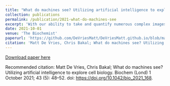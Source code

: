 ```yaml
---
title: "What do machines see? Utilizing artificial intelligence to explore cell biology"
collection: publications
permalink: /publication/2021-what-do-machines-see
excerpt: 'With our ability to take and quantify numerous complex images of cells and cell populations, the ability to paint an accurate picture of the underlying data has never been more valuable. Deferring from the contemporary classics in data visualization to methods that exploit advances in artificial intelligence is an essential step in understanding high-throughput, three-dimensional microscopy data. This feature article discusses how generating or simulating representative cells that may not exist in the data set, yet summarize the underlying distribution, allows researchers to effectively and efficiently analyse cellular morpho-dynamics. Furthermore, learning from these artificial intelligence-based techniques allows us to ‘see what the machine is seeing’ in a step towards unpacking the chaos of cell biology to understand the very fundamentals of living organisms.'
date: 2021-10-01
venue: 'The Biochemist'
paperurl: 'https://github.com/DeVriesMatt/DeVriesMatt.github.io/blob/master/files/2021-what-do-machines-see.pdf'
citation: 'Matt De Vries, Chris Bakal; What do machines see? Utilizing artificial intelligence to explore cell biology. Biochem (Lond) 1 October 2021; 43 (5): 48–52. doi: https://doi.org/10.1042/bio_2021_168'
---
```


[Download paper here](https://github.com/DeVriesMatt/DeVriesMatt.github.io/blob/master/files/2021-what-do-machines-see.pdf)

Recommended citation: Matt De Vries, Chris Bakal; What do machines see? Utilizing artificial intelligence to explore cell biology. Biochem (Lond) 1 October 2021; 43 (5): 48–52. doi: https://doi.org/10.1042/bio_2021_168.
